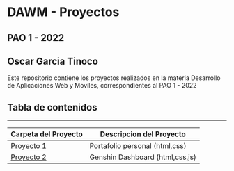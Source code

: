 # DAWM - Proyectos
## PAO 1 - 2022
## Oscar Garcia Tinoco

Este repositorio contiene los proyectos realizados en la materia Desarrollo de Aplicaciones Web y Moviles, correspondientes al PAO 1 - 2022

## Tabla de contenidos
---

| Carpeta del Proyecto  | Descripcion del Proyecto |
| ------------- | ------------- |
| [Proyecto 1](https://github.com/OscarGarciaT/DAWM-Proyectos/tree/master/Proyecto1)  | Portafolio personal (html,css)  |
| [Proyecto 2](https://github.com/OscarGarciaT/DAWM-Proyectos/tree/master/Proyecto2)  | Genshin Dashboard (html,css,js)  |
